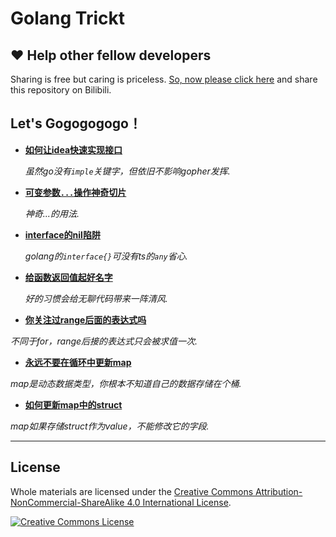# Golang Trickt

## ❤️ Help other fellow developers

Sharing is free but caring is priceless. [So, now please click here](https://www.bilibili.com/video/BV19e4y1A7DD/) and share this repository on Bilibili.

## Let's Gogogogogo！

* **[如何让idea快速实现接口](https://www.bilibili.com/video/BV19e4y1A7DD)**

  _虽然go没有`imple`关键字，但依旧不影响gopher发挥._
* **[可变参数`...`操作神奇切片](https://www.bilibili.com/video/BV1CA41167dM)**

  _神奇...的用法._
* **[interface的nil陷阱](https://www.bilibili.com/video/BV1uT41197i4)**

  _golang的`interface{}`可没有ts的`any`省心._
* **[给函数返回值起好名字](https://www.bilibili.com/video/BV1dT411D7vy)**

  _好的习惯会给无聊代码带来一阵清风._

* **[你关注过range后面的表达式吗](https://www.bilibili.com/video/BV15Y411i7oz/)**

 _不同于for，range后接的表达式只会被求值一次._

 * **[永远不要在循环中更新map](https://www.bilibili.com/video/BV15Y411i7oz)**

 _map是动态数据类型，你根本不知道自己的数据存储在个桶._

 * **[如何更新map中的struct](https://www.bilibili.com/video/BV1ER4y1B7WY/)**

 _map如果存储struct作为value，不能修改它的字段._


---

## License

Whole materials are licensed under the <a rel="license" href="https://creativecommons.org/licenses/by-nc-sa/4.0/">Creative Commons Attribution-NonCommercial-ShareAlike 4.0 International License</a>.<br/>

<a rel="license" href="https://creativecommons.org/licenses/by-nc-sa/4.0/"><img alt="Creative Commons License" style="border-width:0" src="https://i.creativecommons.org/l/by-nc-sa/4.0/88x31.png"/></a>
